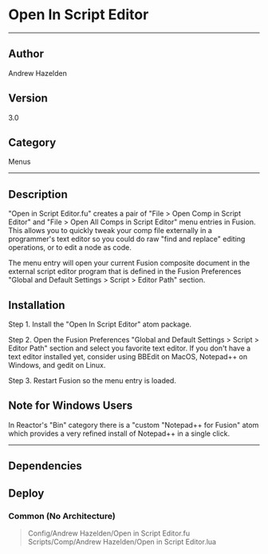 # Open In Script Editor
___

## Author
Andrew Hazelden

## Version
3.0

## Category
Menus

___

## Description
<p>"Open in Script Editor.fu" creates a pair of "File &gt; Open Comp in Script Editor" and "File &gt; Open All Comps in Script Editor" menu entries in Fusion. This allows you to quickly tweak your comp file externally in a programmer's text editor so you could do raw "find and replace" editing operations, or to edit a node as code.</p>

<p>The menu entry will open your current Fusion composite document in the external script editor program that is defined in the Fusion Preferences "Global and Default Settings &gt; Script &gt; Editor Path" section.</p>

<h2>Installation</h2>

<p>Step 1. Install the "Open In Script Editor" atom package.</p>

<p>Step 2. Open the Fusion Preferences "Global and Default Settings &gt; Script &gt; Editor Path" section and select you favorite text editor. If you don't have a text editor installed yet, consider using BBEdit on MacOS, Notepad++ on Windows, and gedit on Linux.</p>

<p>Step 3. Restart Fusion so the menu entry is loaded.</p>

<h2>Note for Windows Users</h2>

<p>In Reactor's "Bin" category there is a "custom "Notepad++ for Fusion" atom which provides a very refined install of Notepad++ in a single click.</p>


___

## Dependencies

## Deploy

### Common (No Architecture)

> Config/Andrew Hazelden/Open in Script Editor.fu  
> Scripts/Comp/Andrew Hazelden/Open in Script Editor.lua  
